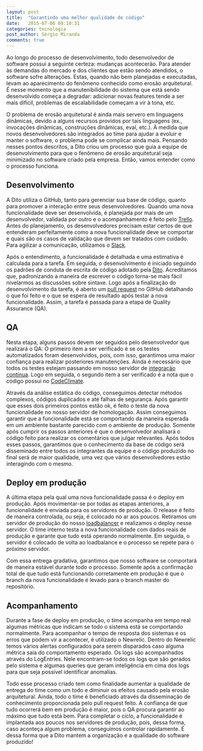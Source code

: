 ```yaml
---
layout: post
title:  "Garantindo uma melhor qualidade de código"
date:   2015-07-06 09:10:31
categories: tecnologia
post_author: Sérgio Miranda
comments: true
---
```


Ao longo do processo de desenvolvimento, todo desenvolvedor de software possui a seguinte certeza: mudanças acontecerão. Para atender às demandas do mercado e dos clientes que estão sendo atendidos, o software sofre alterações. Estas, quando não bem planejadas e executadas, levam ao aparecimento do fenômeno conhecido como erosão arquitetural. É nesse momento que a manutenibilidade do sistema que está sendo desenvolvido começa a degradar: adicionar novas features tende a ser mais difícil, problemas de escalabilidade começam a vir à tona, etc.

O problema de erosão arquitetural é ainda mais servero em linguagens dinâmicas, devido a alguns recursos providos por tais linguagens (ex., invocações dinâmicas, construções dinâmicas, eval, etc.). À medida que novos desenvolvedores são integrados ao time para ajudar a evoluir e manter o software, o problema pode se complicar ainda mais. Pensando nesses pontos descritos, a Dito criou um processo que guia a equipe de desenvolvimento para que o fenômeno de erosão arquitetural seja minimizado no software criado pela empresa. Então, vamos entender como o processo funciona.

Desenvolvimento
---------------

A Dito utiliza o GitHub, tanto para gerenciar sua base de código, quanto para promover a interação entre seus desenvolvedores. Quando uma nova funcionalidade deve ser desenvolvida, é planejada por mais de um desenvolvedor, validada por outro e o acompanhamento é feito pelo [Trello](https://trello.com/). Antes do planejamento, os desenvolvedores precisam estar certos de que entenderam perfeitamente como a nova funcionalidade deve se comportar e quais são os casos de validação que devem ser tratados com cuidado. Para agilizar a comunicação, utilizamos o [Slack](https://slack.com/).

Após o entendimento, a funcionalidade é detalhada e uma estimativa é calculada para a tarefa. Em seguida, o desenvolvimento é iniciado seguindo os padrões de conduta de escrita de código adotado pela [Dito](https://github.com/bbatsov/ruby-style-guide). Acreditamos que, padronizando a maneira de escrever o código torna-se mais fácil nivelarmos as discussões sobre sintaxe. Logo após a finalização do desenvolvimento da tarefa, é aberto um [pull request](https://help.github.com/articles/creating-a-pull-request/) no GitHub detalhando o que foi feito e o que se espera de resultado após testar a nova funcionalidade. Assim, a tarefa é passada para a etapa de Quality Assurance (QA).

QA
--

Nesta etapa, alguns passos devem ser seguidos pelo desenvolvedor que realizará o QA: O primeiro item a ser verificado é se os testes automatizados foram desenvolvidos, pois, com isso, garantimos uma maior confiança para realizar posteriores manutenções. Ainda é necessário que todos os testes estejam passando em nosso servidor de [integração contínua](https://circleci.com/). Logo em seguida, o segundo item a ser verificado é a nota que o código possui no [CodeClimate](http://codeclimate.com/).

Através da análise estática do código, conseguimos detectar métodos complexos, códigos duplicados e até falhas de segurança. Após garantir que esses dois primeiros pontos estão ok, é feito o teste da nova funcionalidade no nosso servidor de homologação. Assim conseguimos garantir que a funcionalidade está se comportando da maneira esperada em um ambiente bastante parecido com o ambiente de produção. Somente após cumprir os passos anteriores é que o desenvolvedor analisará o código feito para realizar os comentários que julgar relevantes. Após todos esses passos, garantimos que o conhecimento da base de código será disseminado entre todos os integrantes da equipe e o código produzido no final será de maior qualidade, uma vez que vários desenvolvedores estão interagindo com o mesmo.

Deploy em produção
------------------

A última etapa pela qual uma nova funcionalidade passa é o deploy em produção. Após movimentar-se por todas as etapas anteriores, a funcionalidade é enviada para os servidores de produção. O release é feito de maneira controlada, ou seja, é colocado no ar aos poucos. Retiramos um servidor de produção do nosso [loadbalancer](https://en.wikipedia.org/wiki/Load_balancing_(computing)) e realizamos o deploy nesse servidor. O time interno testa a nova funcionalidade com dados reais de produção e garante que tudo está operando normalmente. Em seguida, o servidor é colocado de volta ao loadbalance e o processo se repete para o próximo servidor.

Com essa entrega gradativa, garantimos que nosso software se comportará de maneira estável durante todo o processo. Somente após a confirmação total de que tudo está funcionando corretamente em produção é que o branch da nova funcionalidade é levado para o branch master do repositório.

Acompanhamento
--------------

Durante a fase de deploy em produção, o time acompanha em tempo real algumas métricas que indicam se todo o sistema está se comportando normalmente. Para acompanhar o tempo de resposta dos sistemas e os erros que podem vir a acontecer, é utilizado o Newrelic. Dentro do Newrelic temos vários alertas configurados para serem disparados caso alguma métrica saia do comportamento esperado. Os logs são acompanhados através do LogEntries. Nele encontram-se todos os logs que são gerados pelo sistema e algumas queries que geram inteligência em cima dos logs para que seja possível identificar anomalias.

Todo esse processo criado tem como finalidade aumentar a qualidade de entrega do time como um todo e diminuir os efeitos causado pela erosão arquitetural. Ainda, todo o time é beneficiado através da disseminação de conhecimento proporcionada pelo pull request feito. A confiança de que tudo ocorrerá bem em produção é maior, pois o QA procura garantir ao máximo que tudo está bem. Para completar o ciclo, a funcionalidade é implantada aos poucos nos servidores de produção, pois, dessa forma, caso aconteça algum problema, conseguimos controlar rapidamente. É dessa forma que a Dito mantem a organização e a qualidade do software produzido!
